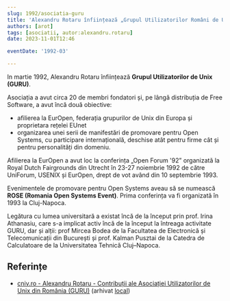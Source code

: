 ```yaml
---
slug: 1992/asociatia-guru
title: 'Alexandru Rotaru înființează „Grupul Utilizatorilor Români de Unix” (GURU)'
authors: [arot]
tags: [asociatii, autor:alexandru.rotaru]
date: 2023-11-01T12:46

eventDate: '1992-03'

---
```


In martie 1992, Alexandru Rotaru înființează
**Grupul Utilizatorilor de Unix (GURU)**.

<!-- truncate -->

Asociația a avut circa 20 de membri fondatori și, pe lângă distribuția
de Free Software, a avut încă două obiective:

- afilierea la EurOpen, federația grupurilor de Unix din Europa și
proprietara rețelei EUnet
- organizarea unei serii de manifestări de promovare pentru Open Systems,
cu participare internațională, deschise atât pentru firme cât și pentru
personalități din domeniu.

Afilierea la EurOpen a avut loc la conferința „Open Forum '92”
organizată la Royal Dutch Fairgrounds din Utrecht în 23-27 noiembrie 1992
de către UniForum, USENIX și EurOpen, drept de vot având din 10 septembrie 1993.

Evenimentele de promovare pentru Open Systems aveau să se numească **ROSE
(Romania Open Systems Event)**. Prima conferința va fi organizată în 1993 la Cluj-Napoca.

Legătura cu lumea universitară a existat încă de la început prin
prof. Irina Athanasiu, care s-a implicat activ încă de la început la
întreaga activitate GURU, dar și alții: prof Mircea Bodea de la
Facultatea de Electronică și Telecomunicații din București și
prof. Kalman Pusztai de la Catedra de Calculatoare de la
Universitatea Tehnică Cluj–Napoca.

## Referințe

- [cniv.ro - Alexandru Rotaru - Contribuții ale Asociației Utilizatorilor de Unix din România (GURU)](https://cniv.ro/documents/26/CNIV_Volum_Aniversar_2023_-_Versiune_Online_DPxioQg.pdf)  (arhivat [local](https://cronica-it.github.io/arhiva/))
